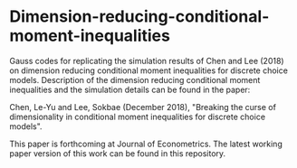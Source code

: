 # Dimension-reducing-conditional-moment-inequalities
Gauss codes for replicating the simulation results of Chen and Lee (2018) on dimension reducing conditional moment inequalities for discrete choice models. 
Description of the dimension reducing conditional moment inequalities and the simulation details can be found in the paper:

Chen, Le-Yu and Lee, Sokbae (December 2018), "Breaking the curse of dimensionality in conditional moment inequalities for discrete choice models".

This paper is forthcoming at Journal of Econometrics. The latest working paper version of this work can be found in this repository.
